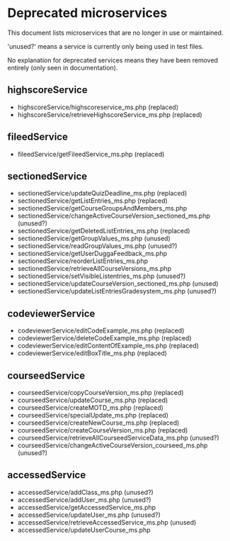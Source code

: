 # Deprecated microservices

This document lists microservices that are no longer in use or maintained.

'unused?' means a service is currently only being used in test files.

No explanation for deprecated services means they have been removed entirely (only seen in documentation).

## highscoreService
- highscoreService/highscoreservice_ms.php (replaced)
- highscoreService/retrieveHighscoreService_ms.php (replaced)

## fileedService
- fileedService/getFileedService_ms.php (replaced)

## sectionedService
- sectionedService/updateQuizDeadline_ms.php (replaced)
- sectionedService/getListEntries_ms.php (replaced)
- sectionedService/getCourseGroupsAndMembers_ms.php
- sectionedService/changeActiveCourseVersion_sectioned_ms.php (unused?)
- sectionedService/getDeletedListEntries_ms.php (replaced)
- sectionedService/getGroupValues_ms.php (unused)
- sectionedService/readGroupValues_ms.php (unused?)
- sectionedService/getUserDuggaFeedback_ms.php
- sectionedService/reorderListEntries_ms.php
- sectionedService/retrieveAllCourseVersions_ms.php
- sectionedService/setVisibleListentries_ms.php (unused?)
- sectionedService/updateCourseVersion_sectioned_ms.php (unused)
- sectionedService/updateListEntriesGradesystem_ms.php (unused?)

## codeviewerService
- codeviewerService/editCodeExample_ms.php (replaced)
- codeviewerService/deleteCodeExample_ms.php (replaced)
- codeviewerService/editContentOfExample_ms.php (replaced)
- codeviewerService/editBoxTitle_ms.php (replaced)

## courseedService
- courseedService/copyCourseVersion_ms.php (replaced)
- courseedService/updateCourse_ms.php (replaced)
- courseedService/createMOTD_ms.php (replaced)
- courseedService/specialUpdate_ms.php (replaced)
- courseedService/createNewCourse_ms.php (replaced)
- courseedService/createCourseVersion_ms.php (replaced)
- courseedService/retrieveAllCourseedServiceData_ms.php (unused?)
- courseedService/changeActiveCourseVersion_courseed_ms.php (unused?)

## accessedService
- accessedService/addClass_ms.php (unused?)
- accessedService/addUser_ms.php (unused?)
- accessedService/getAccessedService_ms.php
- accessedService/updateUser_ms.php (unused?)
- accessedService/retrieveAccessedService_ms.php (unused)
- accessedService/updateUserCourse_ms.php